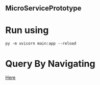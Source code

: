 ## MicroServicePrototype

# Run using
```
py -m uvicorn main:app --reload
```

# Query By Navigating 
[Here](http://127.0.0.1:8000/graphql)